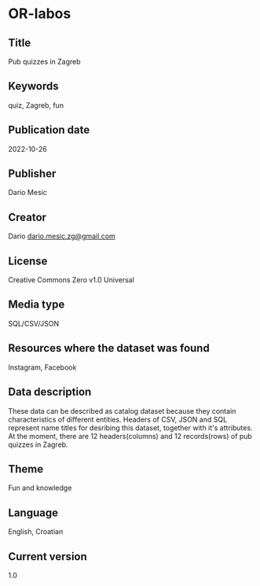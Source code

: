 # OR-labos
## Title 	
Pub quizzes in Zagreb
## Keywords 	
quiz, Zagreb, fun
## Publication date 	
2022-10-26
## Publisher
Dario Mesic
## Creator 	
Dario <dario.mesic.zg@gmail.com>
## License  
Creative Commons Zero v1.0 Universal
## Media type  
SQL/CSV/JSON
## Resources where the dataset was found 	
Instagram, Facebook
## Data description
These data can be described as catalog dataset because they contain characteristics of different entities. Headers of CSV, JSON and SQL represent name titles for desribing this dataset, together with it's attributes. At the moment, there are 12 headers(columns) and 12 records(rows) of pub quizzes in Zagreb.
## Theme 	
Fun and knowledge
## Language 	
English, Croatian
## Current version 	
1.0
